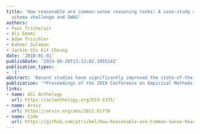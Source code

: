 ```yaml
---
title: 'How reasonable are common-sense reasoning tasks: A case-study on the Winograd
  schema challenge and SWAG'
authors:
- Paul Trichelair
- Ali Emami
- Adam Trischler
- Kaheer Suleman
- Jackie Chi Kit Cheung
date: '2018-01-01'
publishDate: '2024-06-28T23:12:02.195514Z'
publication_types:
- '1'
abstract: 'Recent studies have significantly improved the state-of-the-art on common-sense reasoning (CSR) benchmarks like the Winograd Schema Challenge (WSC) and SWAG. The question we ask in this paper is whether improved performance on these benchmarks represents genuine progress towards common-sense-enabled systems. We make case studies of both benchmarks and design protocols that clarify and qualify the results of previous work by analyzing threats to the validity of previous experimental designs. Our protocols account for several properties prevalent in common-sense benchmarks including size limitations, structural regularities, and variable instance difficulty.'
publication: '*Proceedings of the 2019 Conference on Empirical Methods in Natural Language Processing and the 9th International Joint Conference on Natural Language Processing **(EMNLP-IJCNLP 2019)***'
links:
- name: ACL Anthology
  url: https://aclanthology.org/D19-1335/
- name: Arxiv
  url: https://arxiv.org/abs/1811.01778
- name: Code
  url: https://github.com/ptrichel/How-Reasonable-are-Common-Sense-Reasoning-Tasks
---
```

